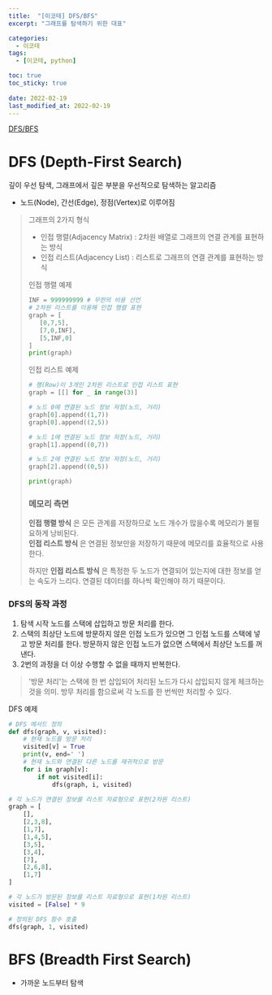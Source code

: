 ```yaml
---
title:  "[이코테] DFS/BFS"
excerpt: "그래프를 탐색하기 위한 대표"

categories:
  - 이코테
tags:
  - [이코테, python]

toc: true
toc_sticky: true
 
date: 2022-02-19
last_modified_at: 2022-02-19
---
```

[DFS/BFS](https://github.com/SteveArseneLee/Algorithm-Summary/tree/main/DFS_BFS)
# DFS (Depth-First Search)
깊이 우선 탐색, 그래프에서 깊은 부분을 우선적으로 탐색하는 알고리즘  
- 노드(Node), 간선(Edge), 정점(Vertex)로 이루어짐

>그래프의 2가지 형식
>- 인접 행렬(Adjacency Matrix) : 2차원 배열로 그래프의 연결 관계를 표현하는 방식
>- 인접 리스트(Adjacency List) : 리스트로 그래프의 연결 관계를 표현하는 방식
>
>인접 행렬 예제
>```python
>INF = 999999999 # 무한의 비용 선언
># 2차원 리스트를 이용해 인접 행렬 표현
>graph = [
>    [0,7,5],
>    [7,0,INF],
>    [5,INF,0]
>]
>print(graph)
>```
>
>인접 리스트 예제
>```python
># 행(Row)이 3개인 2차원 리스트로 인접 리스트 표현
>graph = [[] for _ in range(3)]
>
># 노드 0에 연결된 노드 정보 저장(노드, 거리)
>graph[0].append((1,7))
>graph[0].append((2,5))
>
># 노드 1에 연결된 노드 정보 저장(노드, 거리)
>graph[1].append((0,7))
>
># 노드 2에 연결된 노드 정보 저장(노드, 거리)
>graph[2].append((0,5))
>
>print(graph)
>```
>
>### 메모리 측면
>__인접 행렬 방식__ 은 모든 관계를 저장하므로 노드 개수가 많을수록 메모리가 불필요하게 낭비된다.  
>__인접 리스트 방식__ 은 연결된 정보만을 저장하기 때문에 메모리를 효율적으로 사용한다.  
>
>
>하지만 __인접 리스트 방식__ 은 특정한 두 노드가 연결되어 있는지에 대한 정보를 얻는 속도가 느리다. 연결된 데이터를 하나씩 확인해야 하기 때문이다.  

### DFS의 동작 과정
1. 탐색 시작 노드를 스택에 삽입하고 방문 처리를 한다.
2. 스택의 최상단 노드에 방문하지 않은 인접 노드가 있으면 그 인접 노드를 스택에 넣고 방문 처리를 한다. 방문하지 않은 인접 노드가 없으면 스택에서 최상단 노드를 꺼낸다.
3. 2번의 과정을 더 이상 수행할 수 없을 때까지 반복한다.

> '방문 처리'는 스택에 한 번 삽입되어 처리된 노드가 다시 삽입되지 않게 체크하는 것을 의미. 방무 처리를 함으로써 각 노드를 한 번씩만 처리할 수 있다.

DFS 예제
```python
# DFS 메서드 정의
def dfs(graph, v, visited):
    # 현재 노드를 방문 처리
    visited[v] = True
    print(v, end=' ')
    # 현재 노드와 연결된 다른 노드를 재귀적으로 방문
    for i in graph[v]:
        if not visited[i]:
            dfs(graph, i, visited)

# 각 노드가 연결된 정보를 리스트 자료형으로 표현(2차원 리스트)
graph = [
    [],
    [2,3,8],
    [1,7],
    [1,4,5],
    [3,5],
    [3,4],
    [7],
    [2,6,8],
    [1,7]
]

# 각 노드가 방문된 정보를 리스트 자료형으로 표현(1차원 리스트)
visited = [False] * 9

# 정의된 DFS 함수 호출
dfs(graph, 1, visited)
```


# BFS (Breadth First Search)
- 가까운 노드부터 탐색

